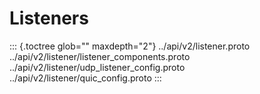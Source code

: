 Listeners
=========

::: {.toctree glob="" maxdepth="2"}
../api/v2/listener.proto ../api/v2/listener/listener\_components.proto
../api/v2/listener/udp\_listener\_config.proto
../api/v2/listener/quic\_config.proto
:::
